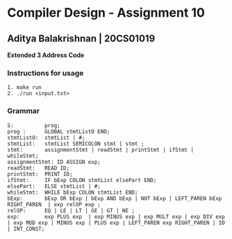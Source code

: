 # Compiler Design - Assignment 10
## Aditya Balakrishnan | 20CS01019

**Extended 3 Address Code**

### Instructions for usage
```
1. make run
2. ./run <input.txt>

```
### Grammar 

```
S:          prog; 
prog :      GLOBAL stmtListO END;
stmtListO:  stmtList | #;
stmtList:   stmtList SEMICOLON stmt | stmt ;
stmt:       assignmentStmt | readStmt | printStmt | ifStmt | whileStmt;
assignmentStmt: ID ASSIGN exp;
readStmt:   READ ID;
printStmt:  PRINT ID;
ifStmt:     IF bExp COLON stmtList elsePart END;
elsePart:   ELSE stmtList | #;
whileStmt:  WHILE bExp COLON stmtList END;
bExp:       bExp OR bExp | bExp AND bExp | NOT bExp | LEFT_PAREN bExp RIGHT_PAREN  | exp relOP exp ;
relOP:      EQ | LE | LT | GE | GT | NE ;
exp:        exp PLUS exp  | exp MINUS exp | exp MULT exp | exp DIV exp | exp MOD exp | MINUS exp | PLUS exp | LEFT_PAREN exp RIGHT_PAREN | ID | INT_CONST;
```


